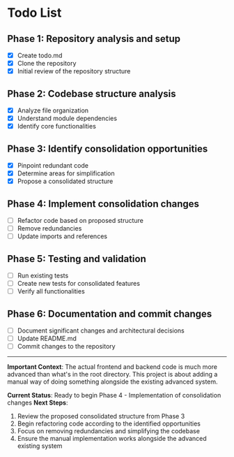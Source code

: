 # Todo List

## Phase 1: Repository analysis and setup
- [x] Create todo.md
- [x] Clone the repository
- [x] Initial review of the repository structure

## Phase 2: Codebase structure analysis
- [x] Analyze file organization
- [x] Understand module dependencies
- [x] Identify core functionalities

## Phase 3: Identify consolidation opportunities
- [x] Pinpoint redundant code
- [x] Determine areas for simplification
- [x] Propose a consolidated structure

## Phase 4: Implement consolidation changes
- [ ] Refactor code based on proposed structure
- [ ] Remove redundancies
- [ ] Update imports and references

## Phase 5: Testing and validation
- [ ] Run existing tests
- [ ] Create new tests for consolidated features
- [ ] Verify all functionalities

## Phase 6: Documentation and commit changes
- [ ] Document significant changes and architectural decisions
- [ ] Update README.md
- [ ] Commit changes to the repository

---

**Important Context**: The actual frontend and backend code is much more advanced than what's in the root directory. This project is about adding a manual way of doing something alongside the existing advanced system.

**Current Status**: Ready to begin Phase 4 - Implementation of consolidation changes
**Next Steps**: 
1. Review the proposed consolidated structure from Phase 3
2. Begin refactoring code according to the identified opportunities
3. Focus on removing redundancies and simplifying the codebase
4. Ensure the manual implementation works alongside the advanced existing system


